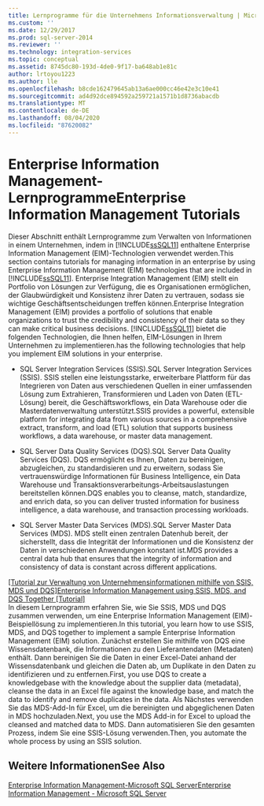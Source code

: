 ```yaml
---
title: Lernprogramme für die Unternehmens Informationsverwaltung | Microsoft-Dokumentation
ms.custom: ''
ms.date: 12/29/2017
ms.prod: sql-server-2014
ms.reviewer: ''
ms.technology: integration-services
ms.topic: conceptual
ms.assetid: 8745dc80-193d-4de0-9f17-ba648ab1e81c
author: lrtoyou1223
ms.author: lle
ms.openlocfilehash: b8cde162479645ab13a6ae000cc46e42e3c10e41
ms.sourcegitcommit: ad4d92dce894592a259721a1571b1d8736abacdb
ms.translationtype: MT
ms.contentlocale: de-DE
ms.lasthandoff: 08/04/2020
ms.locfileid: "87620082"
---
```

# <a name="enterprise-information-management-tutorials"></a><span data-ttu-id="a21ff-102">Enterprise Information Management-Lernprogramme</span><span class="sxs-lookup"><span data-stu-id="a21ff-102">Enterprise Information Management Tutorials</span></span>
  <span data-ttu-id="a21ff-103">Dieser Abschnitt enthält Lernprogramme zum Verwalten von Informationen in einem Unternehmen, indem in [!INCLUDE[ssSQL11](../includes/sssql11-md.md)] enthaltene Enterprise Information Management (EIM)-Technologien verwendet werden.</span><span class="sxs-lookup"><span data-stu-id="a21ff-103">This section contains tutorials for managing information in an enterprise by using Enterprise Information Management (EIM) technologies that are included in [!INCLUDE[ssSQL11](../includes/sssql11-md.md)].</span></span> <span data-ttu-id="a21ff-104">Enterprise Integration Management (EIM) stellt ein Portfolio von Lösungen zur Verfügung, die es Organisationen ermöglichen, der Glaubwürdigkeit und Konsistenz ihrer Daten zu vertrauen, sodass sie wichtige Geschäftsentscheidungen treffen können.</span><span class="sxs-lookup"><span data-stu-id="a21ff-104">Enterprise Integration Management (EIM) provides a portfolio of solutions that enable organizations to trust the credibility and consistency of their data so they can make critical business decisions.</span></span> [!INCLUDE[ssSQL11](../includes/sssql11-md.md)] <span data-ttu-id="a21ff-105">bietet die folgenden Technologien, die Ihnen helfen, EIM-Lösungen in Ihrem Unternehmen zu implementieren.</span><span class="sxs-lookup"><span data-stu-id="a21ff-105">has the following technologies that help you implement EIM solutions in your enterprise.</span></span>  
  
-   <span data-ttu-id="a21ff-106">SQL Server Integration Services (SSIS).</span><span class="sxs-lookup"><span data-stu-id="a21ff-106">SQL Server Integration Services (SSIS).</span></span> <span data-ttu-id="a21ff-107">SSIS stellen eine leistungsstarke, erweiterbare Plattform für das Integrieren von Daten aus verschiedenen Quellen in einer umfassenden Lösung zum Extrahieren, Transformieren und Laden von Daten (ETL-Lösung) bereit, die Geschäftsworkflows, ein Data Warehouse oder die Masterdatenverwaltung unterstützt.</span><span class="sxs-lookup"><span data-stu-id="a21ff-107">SSIS provides a powerful, extensible platform for integrating data from various sources in a comprehensive extract, transform, and load (ETL) solution that supports business workflows, a data warehouse, or master data management.</span></span>  
  
-   <span data-ttu-id="a21ff-108">SQL Server Data Quality Services (DQS).</span><span class="sxs-lookup"><span data-stu-id="a21ff-108">SQL Server Data Quality Services (DQS).</span></span> <span data-ttu-id="a21ff-109">DQS ermöglicht es Ihnen, Daten zu bereinigen, abzugleichen, zu standardisieren und zu erweitern, sodass Sie vertrauenswürdige Informationen für Business Intelligence, ein Data Warehouse und Transaktionsverarbeitungs-Arbeitsauslastungen bereitstellen können.</span><span class="sxs-lookup"><span data-stu-id="a21ff-109">DQS enables you to cleanse, match, standardize, and enrich data, so you can deliver trusted information for business intelligence, a data warehouse, and transaction processing workloads.</span></span>  
  
-   <span data-ttu-id="a21ff-110">SQL Server Master Data Services (MDS).</span><span class="sxs-lookup"><span data-stu-id="a21ff-110">SQL Server Master Data Services (MDS).</span></span> <span data-ttu-id="a21ff-111">MDS stellt einen zentralen Datenhub bereit, der sicherstellt, dass die Integrität der Informationen und die Konsistenz der Daten in verschiedenen Anwendungen konstant ist.</span><span class="sxs-lookup"><span data-stu-id="a21ff-111">MDS provides a central data hub that ensures that the integrity of information and consistency of data is constant across different applications.</span></span>  
  
 [<span data-ttu-id="a21ff-112">&#91;Tutorial zur Verwaltung von Unternehmensinformationen mithilfe von SSIS, MDS und DQS&#93;</span><span class="sxs-lookup"><span data-stu-id="a21ff-112">Enterprise Information Management using SSIS, MDS, and DQS Together &#91;Tutorial&#93;</span></span>](../../2014/tutorials/enterprise-information-management-using-ssis-mds-and-dqs-together-[tutorial].md)  
 <span data-ttu-id="a21ff-113">In diesem Lernprogramm erfahren Sie, wie Sie SSIS, MDS und DQS zusammen verwenden, um eine Enterprise Information Management (EIM)-Beispiellösung zu implementieren.</span><span class="sxs-lookup"><span data-stu-id="a21ff-113">In this tutorial, you learn how to use SSIS, MDS, and DQS together to implement a sample Enterprise Information Management (EIM) solution.</span></span> <span data-ttu-id="a21ff-114">Zunächst erstellen Sie mithilfe von DQS eine Wissensdatenbank, die Informationen zu den Lieferantendaten (Metadaten) enthält. Dann bereinigen Sie die Daten in einer Excel-Datei anhand der Wissensdatenbank und gleichen die Daten ab, um Duplikate in den Daten zu identifizieren und zu entfernen.</span><span class="sxs-lookup"><span data-stu-id="a21ff-114">First, you use DQS to create a knowledgebase with the knowledge about the supplier data (metadata), cleanse the data in an Excel file against the knowledge base, and match the data to identify and remove duplicates in the data.</span></span> <span data-ttu-id="a21ff-115">Als Nächstes verwenden Sie das MDS-Add-In für Excel, um die bereinigten und abgeglichenen Daten in MDS hochzuladen.</span><span class="sxs-lookup"><span data-stu-id="a21ff-115">Next, you use the MDS Add-in for Excel to upload the cleansed and matched data to MDS.</span></span> <span data-ttu-id="a21ff-116">Dann automatisieren Sie den gesamten Prozess, indem Sie eine SSIS-Lösung verwenden.</span><span class="sxs-lookup"><span data-stu-id="a21ff-116">Then, you automate the whole process by using an SSIS solution.</span></span>  
  
## <a name="see-also"></a><span data-ttu-id="a21ff-117">Weitere Informationen</span><span class="sxs-lookup"><span data-stu-id="a21ff-117">See Also</span></span>  
 [<span data-ttu-id="a21ff-118">Enterprise Information Management-Microsoft SQL Server</span><span class="sxs-lookup"><span data-stu-id="a21ff-118">Enterprise Information Management - Microsoft SQL Server</span></span>](https://go.microsoft.com/fwlink/?LinkId=270871)  
  
  
